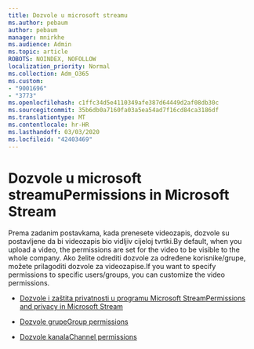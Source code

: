 ```yaml
---
title: Dozvole u microsoft streamu
ms.author: pebaum
author: pebaum
manager: mnirkhe
ms.audience: Admin
ms.topic: article
ROBOTS: NOINDEX, NOFOLLOW
localization_priority: Normal
ms.collection: Adm_O365
ms.custom:
- "9001696"
- "3773"
ms.openlocfilehash: c1ffc34d5e4110349afe387d64449d2af08db30c
ms.sourcegitcommit: 35b6db0a7160fa03a5ea54ad7f16cd84ca3186df
ms.translationtype: MT
ms.contentlocale: hr-HR
ms.lasthandoff: 03/03/2020
ms.locfileid: "42403469"
---
```

# <a name="permissions-in-microsoft-stream"></a><span data-ttu-id="6744a-102">Dozvole u microsoft streamu</span><span class="sxs-lookup"><span data-stu-id="6744a-102">Permissions in Microsoft Stream</span></span>

<span data-ttu-id="6744a-103">Prema zadanim postavkama, kada prenesete videozapis, dozvole su postavljene da bi videozapis bio vidljiv cijeloj tvrtki.</span><span class="sxs-lookup"><span data-stu-id="6744a-103">By default, when you upload a video, the permissions are set for the video to be visible to the whole company.</span></span> <span data-ttu-id="6744a-104">Ako želite odrediti dozvole za određene korisnike/grupe, možete prilagoditi dozvole za videozapise.</span><span class="sxs-lookup"><span data-stu-id="6744a-104">If you want to specify permissions to specific users/groups, you can customize the video permissions.</span></span>

- [<span data-ttu-id="6744a-105">Dozvole i zaštita privatnosti u programu Microsoft Stream</span><span class="sxs-lookup"><span data-stu-id="6744a-105">Permissions and privacy in Microsoft Stream</span></span>](https://docs.microsoft.com/stream/portal-permissions)

- [<span data-ttu-id="6744a-106">Dozvole grupe</span><span class="sxs-lookup"><span data-stu-id="6744a-106">Group permissions</span></span>](https://docs.microsoft.com/stream/portal-permissions#group-permissions)

- [<span data-ttu-id="6744a-107">Dozvole kanala</span><span class="sxs-lookup"><span data-stu-id="6744a-107">Channel permissions</span></span>](https://docs.microsoft.com/stream/portal-permissions#channel-permissions)